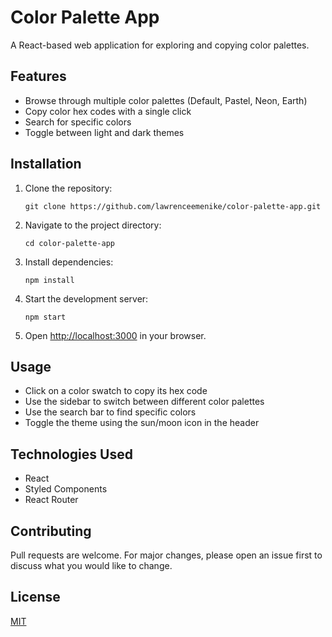 # Color Palette App

A React-based web application for exploring and copying color palettes.

## Features

- Browse through multiple color palettes (Default, Pastel, Neon, Earth)
- Copy color hex codes with a single click
- Search for specific colors
- Toggle between light and dark themes

## Installation

1. Clone the repository:
   ```
   git clone https://github.com/lawrenceemenike/color-palette-app.git
   ```

2. Navigate to the project directory:
   ```
   cd color-palette-app
   ```

3. Install dependencies:
   ```
   npm install
   ```

4. Start the development server:
   ```
   npm start
   ```

5. Open [http://localhost:3000](http://localhost:3000) in your browser.

## Usage

- Click on a color swatch to copy its hex code
- Use the sidebar to switch between different color palettes
- Use the search bar to find specific colors
- Toggle the theme using the sun/moon icon in the header

## Technologies Used

- React
- Styled Components
- React Router

## Contributing

Pull requests are welcome. For major changes, please open an issue first to discuss what you would like to change.

## License

[MIT](https://choosealicense.com/licenses/mit/)
